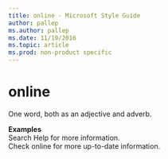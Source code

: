 ```yaml
---
title: online - Microsoft Style Guide
author: pallep
ms.author: pallep
ms.date: 11/19/2016
ms.topic: article
ms.prod: non-product specific
---
```


# online

One word, both as an adjective and adverb.

**Examples**  
Search Help for more information.  
Check online for more up-to-date information.
